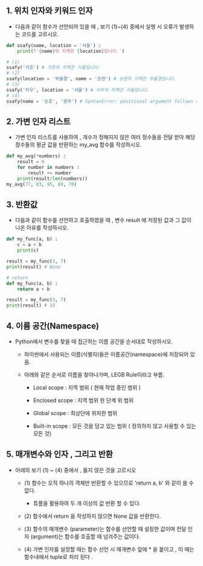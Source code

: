 ## 1. 위치 인자와 키워드 인자

- 다음과 같이 함수가 선언되어 있을 때 , 보기 (1)~(4) 중에서 실행 시
  오류가 발생하는 코드를 고르시오.

```python
def ssafy(name, location = '서울') :
    print(f'{name}의 지역은 {location}입니다.') 

# (1)
ssafy('가흔') # 가흔의 지역은 서울입니다.
# (2)
ssafy(location = '부울경', name = '승현') # 승현의 지역은 부울경입니다.
# (3)
ssafy('지우', location = '서울') # 지우의 지역은 서울입니다.
# (4)
ssafy(name = '승호', '광주') # SyntaxError: positional argument follows keyword argument
```

## 2. 가변 인자 리스트

- 가변
  인자 리스트를 사용하여 , 개수가 정해지지 않은 여러 정수들을 전달 받아
  해당 정수들의 평균 값을 반환하는 my_avg 함수를 작성하시오.

```python
def my_avg(*numbers) :
    result = 0
    for number in numbers :
        result += number
    print(result/len(numbers))
my_avg(77, 83, 95, 80, 70)
```

## 3. 반환값

- 다음과
  같이 함수를 선언하고 호출하였을 때 , 변수 result 에 저장된 값과
  그 값이 나온 이유를 작성하시오.

```python
def my_func(a, b) : 
    c = a + b
    print(c)

result = my_func(3, 7) 
print(result) # None 

# return 
def my_func(a, b) : 
    return a + b

result = my_func(3, 7) 
print(result) # 10
```

## 4. 이름 공간(Namespace)

- Python에서 변수를 찾을 때 접근하는 이름 공간을 순서대로 작성하시오.
  
  - 파이썬에서 사용되는 이름(식별자)들은 이름공간(namespace)에 저장되어 있음.
  
  - 아래와 같은 순서로 이름을 찾아나가며, LEGB Rule이라고 부름.
    
    - Local scope : 지역 범위 ( 현재 작업 중인 범위 )
    
    - Enclosed scope : 지역 범위 한 단계 위 범위
    
    - Global scope : 최상단에 위치한 범위
    
    - Built-in scope : 모든 것을 담고 있는 범위 ( 정의하지 않고 사용할 수 있는 모든 것)

## 5. 매개변수와 인자 , 그리고 반환

- 아래의 보기 (1) ~ (4) 중에서 , 옳지 않은 것을 고르시오
  
  - (1) 함수는 오직 하나의 객체만 반환할 수 있으므로 'return a, b' 와 같이 쓸 수 없다.
    
    - 튜플을 활용하여 두 개 이상의 값 반환 할 수 있다.
  
  - (2) 함수에서 return 을 작성하지 않으면 None 값을 반환한다.
  
  - (3) 함수의 매개변수 (parameter)는 함수를 선언할 때 설정한 값이며  전달 인자        (argument)는 함수를 호출할 때 넘겨주는 값이다.
  
  - (4) 가변 인자를 설정할 때는 함수 선언 시 매개변수 앞에 * 을 붙이고 , 이 때는 함수내에서 tuple로 처리 된다 .
